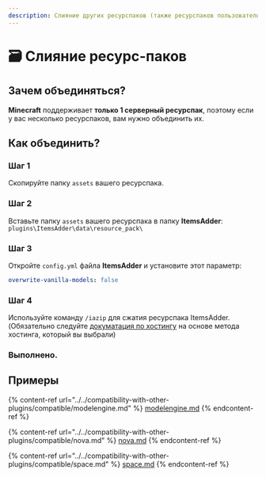 ```yaml
---
description: Слияние других ресурспаков (также ресурспаков пользовательских плагинов)
---
```


# 🗃 Слияние ресурс-паков

## Зачем объединяться?

**Minecraft** поддерживает **только 1 серверный ресурспак**, поэтому если у вас несколько ресурспаков, вам нужно объединить их.

## Как объединить?

### Шаг 1

Скопируйте папку `assets` вашего ресурспака.

### Шаг 2

Вставьте папку `assets` вашего ресурспака в папку **ItemsAdder**: `plugins\ItemsAdder\data\resource_pack\`

### Шаг 3

Откройте `config.yml` файла **ItemsAdder** и установите этот параметр:

```yaml
overwrite-vanilla-models: false
```

### Шаг 4

Используйте команду `/iazip` для сжатия ресурспака ItemsAdder.\
(Обязательно следуйте [докуматация по хостингу](../resourcepack-hosting/) на основе метода хостинга, который вы выбрали)

### Выполнено.

## Примеры

{% content-ref url="../../compatibility-with-other-plugins/compatible/modelengine.md" %}
[modelengine.md](../../compatibility-with-other-plugins/compatible/modelengine.md)
{% endcontent-ref %}

{% content-ref url="../../compatibility-with-other-plugins/compatible/nova.md" %}
[nova.md](../../compatibility-with-other-plugins/compatible/nova.md)
{% endcontent-ref %}

{% content-ref url="../../compatibility-with-other-plugins/compatible/space.md" %}
[space.md](../../compatibility-with-other-plugins/compatible/space.md)
{% endcontent-ref %}

